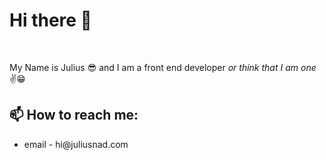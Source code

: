 <h1><b>Hi there 👋</b></h1>
<br>
<p>My Name is Julius 😎 and I am a front end developer <em>or think that I am one</em> ✌️😁</p>
<h2>📫 How to reach me:</h2>
<ul>
  <li>email - hi@juliusnad.com</li>
</ul>
<!--
**juliusnad/juliusnad** is a ✨ _special_ ✨ repository because its `README.md` (this file) appears on your GitHub profile.

Here are some ideas to get you started:

- 🔭 I’m currently working on ...
- 🌱 I’m currently learning ...
- 👯 I’m looking to collaborate on ...
- 🤔 I’m looking for help with ...
- 💬 Ask me about ...
- 📫 How to reach me: hi@juliusnad.com
- 😄 Pronouns: ...
- ⚡ Fun fact: ...
-->
